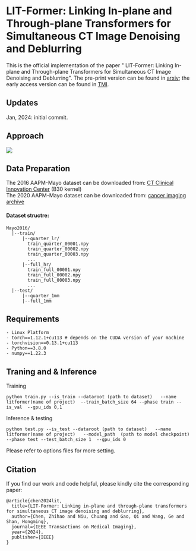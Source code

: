 # LIT-Former: Linking In-plane and Through-plane Transformers for Simultaneous CT Image Denoising and Deblurring
This is the official implementation of the paper " LIT-Former: Linking In-plane and Through-plane Transformers for Simultaneous CT Image Denoising and Deblurring". The pre-print version can be found in [arxiv](https://arxiv.org/abs/2302.10630); the early access version can be found in [TMI](https://ieeexplore.ieee.org/document/10385173/).


## Updates
Jan, 2024: initial commit.  

## Approach
![](litformer.png)

## Data Preparation
The 2016 AAPM-Mayo dataset can be downloaded from: [CT Clinical Innovation Center](https://ctcicblog.mayo.edu/2016-low-dose-ct-grand-challenge/) (B30 kernel)  
The 2020 AAPM-Mayo dataset can be downloaded from: [cancer imaging archive](https://wiki.cancerimagingarchive.net/pages/viewpage.action?pageId=52758026)   
#### Dataset structre:
```
Mayo2016/
  |--train/
      |--quarter_lr/
        train_quarter_00001.npy
        train_quarter_00002.npy
        train_quarter_00003.npy
        ...
      |--full_hr/
        train_full_00001.npy
        train_full_00002.npy
        train_full_00003.npy
        ...
  |--test/
      |--quarter_1mm
      |--full_1mm
```

## Requirements
```
- Linux Platform
- torch==1.12.1+cu113 # depends on the CUDA version of your machine
- torchvision==0.13.1+cu113
- Python==3.8.0
- numpy==1.22.3
```

## Traning and & Inference
Training
```
python train.py --is_train --dataroot (path to dataset)   --name litformer(name of project)  --train_batch_size 64 --phase train --is_val  --gpu_ids 0,1
```

Inference & testing
```
python test.py --is_test --dataroot (path to dataset)   --name litformer(name of project)   --model_path  (path to model checkpoint) --phase test --test_batch_size 1  --gpu_ids 0
```
Please refer to options files for more setting.


## Citation
If you find our work and code helpful, please kindly cite the corresponding paper:
```
@article{chen2024lit,
  title={LIT-Former: Linking in-plane and through-plane transformers for simultaneous CT image denoising and deblurring},
  author={Chen, Zhihao and Niu, Chuang and Gao, Qi and Wang, Ge and Shan, Hongming},
  journal={IEEE Transactions on Medical Imaging},
  year={2024},
  publisher={IEEE}
}
```


